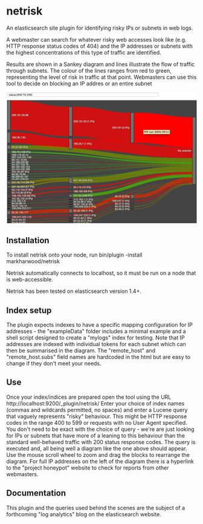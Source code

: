 # netrisk
An elasticsearch site plugin for identifying risky IPs or subnets in web logs.

A webmaster can search for whatever risky web accesses look like (e.g. HTTP response status codes of 404) and the IP addresses or subnets with the highest concentrations of this type of traffic are identified.

Results are shown in a Sankey diagram and lines illustrate the flow of traffic through subnets. The colour of the lines ranges from red to green, representing the level of risk in traffic at that point. Webmasters can use this tool to decide on blocking an IP addres or an entire subnet

![image](screenshot.png)

## Installation
To install netrisk onto your node, run bin/plugin -install markharwood/netrisk

Netrisk automatically connects to localhost, so it must be run on a node that is web-accessible. 

Netrisk has been tested on elasticsearch version 1.4+.

## Index setup
The plugin expects indexes to have a specific mapping configuration for IP addresses - the "exampleData" folder includes a minimal example and a shell script designed to create a "mylogs" index for testing.
Note that IP addresses are indexed with individual tokens for each subnet which can then be summarised in the diagram. The "remote_host" and "remote_host.subs" field names are hardcoded in the html but are easy to change if they don't meet your needs.

## Use
Once your index/indices are prepared open the tool using the URL http://localhost:9200/_plugin/netrisk/
Enter your choice of index names (commas and wildcards permitted, no spaces) and enter a Lucene query that vaguely represents "risky" behaviour. This might be HTTP response codes in the range 400 to 599 or requests with no User Agent specified. You don't need to be exact with the choice of query - we're are just looking for IPs or subnets that have more of a leaning to this behaviour than the standard well-behaved traffic with 200 status response codes. The query is executed and, all being well a diagram like the one above should appear.
Use the mouse scroll wheel to zoom and drag the blocks to rearrange the diagram. For full IP addresses on the left of the diagram there is a hyperlink to the "project honeypot" website to check for reports from other webmasters.

## Documentation
This plugin and the queries used behind the scenes are the subject of a forthcoming "log analytics" blog on the elasticsearch website. 
 